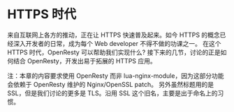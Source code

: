 # HTTPS 时代

来自互联网上各方的推动，正在让 HTTPS 快速普及起来。如今 HTTPS 的概念已经深入开发者的日常，成为每个 Web developer 不得不做的功课之一。
在这个 HTTPS 时代，OpenResty 可以帮助我们实现什么? 接下来的几节，讨论的正是如何结合 OpenResty，开发出易于拓展的 HTTPS 应用。

注：本章的内容要求使用 OpenResty 而非 lua-nginx-module，因为这部分功能会依赖于 OpenResty 维护的 Nginx/OpenSSL patch。
另外虽然标题用的是 SSL，但是我们讨论的更多是 TLS。沿用 SSL 这个旧名，主要是出于命名上的习惯。
